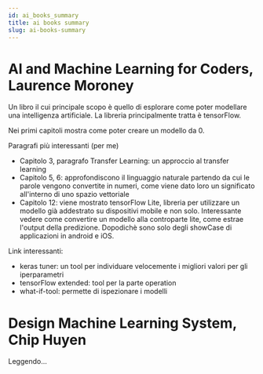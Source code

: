 ```yaml
---
id: ai_books_summary
title: ai books summary
slug: ai-books-summary
---
```


# AI and Machine Learning for Coders, Laurence Moroney

Un libro il cui principale scopo è quello di esplorare come poter modellare una intelligenza artificiale. La libreria principalmente tratta è tensorFlow.

Nei primi capitoli mostra come poter creare un modello da 0.

Paragrafi più interessanti (per me)
- Capitolo 3, paragrafo Transfer Learning: un approccio al transfer learning
- Capitolo 5, 6: approfondiscono il linguaggio naturale partendo da cui le parole vengono convertite in numeri, come viene dato loro un significato all'interno di uno spazio vettoriale
- Capitolo 12: viene mostrato tensorFlow Lite, libreria per utilizzare un modello già addestrato su dispositivi mobile e non solo. Interessante vedere come convertire un modello alla controparte lite, come estrae l'output della predizione. Dopodichè sono solo degli showCase di applicazioni in android e iOS.

Link interessanti:
- keras tuner: un tool per individuare velocemente i migliori valori per gli iperparametri
- tensorFlow extended: tool per la parte operation
- what-if-tool: permette di ispezionare i modelli

# Design Machine Learning System, Chip Huyen

Leggendo...